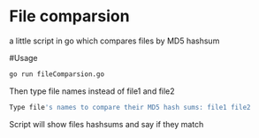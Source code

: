 # File comparsion
a little script in go which compares files by MD5 hashsum

#Usage
  ```bash
  go run fileComparsion.go
  ```
  Then type file names instead of file1 and file2
  ```bash
  Type file's names to compare their MD5 hash sums: file1 file2
  ```
  Script will show files hashsums and say if they match
